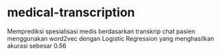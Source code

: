 # medical-transcription
Memprediksi spesialisasi medis berdasarkan transkrip chat pasien menggunakan word2vec dengan Logistic Regression yang menghasilkan akurasi sebesar 0.56
